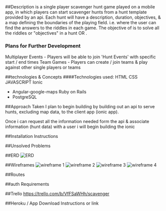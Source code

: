 ## <SCREENSHOT>

##Description
  <scavenger> is a single player scavenger hunt game played on a mobile app, in which players can start scavenger hunts from a hunt template provided by an api. Each hunt will have a description, duration, objectives, & a map defining the boundaries of the playing field. i.e. where the user can find the answers to the riddles in each game. The objective of <scavenger> is to solve all the riddles or "objectives" in a hunt <before time runs out> OR <as fast as possible>.

### Plans for Further Development
  Multiplayer Events - Players will be able to join 'Hunt Events' with specific start / end times
  Team Games - Players can create / join teams & play against other single players or teams

##technologies & Concepts
  ####Technologies used:
  HTML
  CSS
  JAVASCRIPT
  Ionic
  - Angular-google-maps
  Ruby on Rails
  - PostgreSQL

##Approach Taken
  I plan to begin building <scavenger> by building out an api to serve hunts, excluding map data, to the client app (ionic app).


  Once i can request all the information needed form the api & associate information (hunt data) with a user i will begin building the ionic

##Installation Instructions

##Unsolved Problems

##ERD
![ERD](https://github.com/chrisdillon92/scavenger/blob/master/resources/ERD.png "ERD")

##Wireframes
![wireframe 1](https://github.com/chrisdillon92/scavenger/blob/master/resources/wire%201.png "wireframe 1")
![wireframe 2](https://github.com/chrisdillon92/scavenger/blob/master/resources/wire%202.png "wireframe 2")
![wireframe 3](https://github.com/chrisdillon92/scavenger/blob/master/resources/wire%203.png "wireframe 3")
![wireframe 4](https://github.com/chrisdillon92/scavenger/blob/master/resources/wire%204%20stretch.png "wireframe 4")

##Routes

##auth Requirements

##Trello
https://trello.com/b/VfFSaWHh/scavenger

##Heroku / App Download Instructions or link
